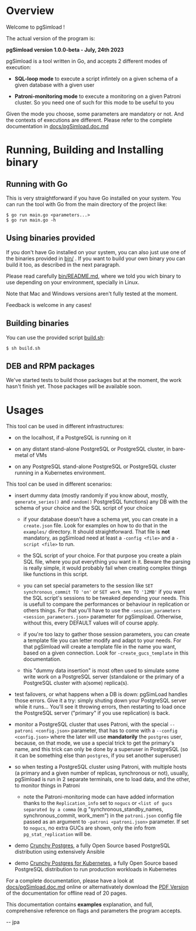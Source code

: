 # Overview

Welcome to pgSimload !

The actual version of the program is: 

**pgSimload version 1.0.0-beta - July, 24th 2023**

pgSimload is a tool written in Go, and accepts 2 different modes of execution:

  - **SQL-loop mode** to execute a script infintely on a given schema of a
    given database with a given user 

  - **Patroni-monitoring mode** to execute a monitoring on a given Patroni
    cluster. So you need one of such for this mode to be useful to you

Given the mode you choose, some parameters are mandatory or not. And the
contexts of executions are different. Please refer to the complete
documentation in [docs/pgSimload.doc.md](doc/pgSimload.doc.md)

# Running, Building and Installing binary

## Running with Go

This is very straightforward if you have Go installed on your system.
You can run the tool with Go from the main directory of the project like:

```code
$ go run main.go <parameters...>
$ go run main.go -h
```

## Using binaries provided

If you don't have Go installed on your system, you can also just use one of
the binaries provided in [bin/](https://github.com/CrunchyData/pgSimload/blob/master/main/bin/)
. If you want to build your own binary you can
build it too, as described in the next paragraph.

Please read carefully [bin/README.md](https://github.com/CrunchyData/pgSimload/blob/master/main/bin/README.md),
where we told you wich binary to use depending on your environment, specially
in Linux.

Note that Mac and Windows versions aren't fully tested at the moment. 

Feedback is welcome in any cases!

## Building binaries

You can use the provided script [build.sh](https://github.com/CrunchyData/pgSimload/blob/master/main/build.sh):

```code 
$ sh build.sh
```

## DEB and RPM packages

We've started tests to build those packages but at the moment, the work hasn't
finish yet. Those packages will be available soon.

# Usages

This tool can be used in different infrastructures:

  - on the localhost, if a PostgreSQL is running on it
  
  - on any distant stand-alone PostgreSQL or PostgreSQL cluster, in 
    bare-metal of VMs

  - on any PostgreSQL stand-alone PostgreSQL or PostgreSQL cluster
    running in a Kubernetes environment. 

This tool can be used in different scenarios:

  - insert dummy data (mostly randomly if you know about, mostly,
    `generate_series()` and `random()` PostgreSQL functions) any DB with the
     schema of your choice and the SQL script of your choice
   
    - if your database doesn't have a schema yet, you can create in a
      `create.json` file. Look for examples on how to do that in the
      `examples/` directory. It should straightforward. That file is **not** 
      mandatory, as pgSimload need at least a `-config <file>` and a `-script
      <file>` to run.

    - the SQL script of your choice. For that purpose you create a plain 
      SQL file, where you put everything you want in it. Beware the parsing
      is really simple, it would probably fail when creating complex things
      like functions in this script.

    - you can set special parameters to the session like `SET
      synchronous_commit TO 'on'` or `SET work_mem TO '12MB'` if you want
      the SQL script's sessions to be tweaked depending your needs. This is
      usefull to compare the performances or behaviour in replication or
      others things. For that you'll have to use the `-session_parameters
      <session_parameters.json>` parameter for pgSimpload. Otherwise, without
      this, every DEFAULT values will of course apply.

    - if you're too lazy to gather those session parameters, you can create
      a template file you can letter modify and adapt to your needs. For that
      pgSimload will create a template file in the name you want, based on a 
      given connection. Look for `-create_gucs_template` in this
      documentation.

    - this "dummy data insertion" is most often used to simulate some 
      write work on a PostgreSQL server (standalone or the primary of a 
      PostgreSQL cluster with a(some) replica(s).

  - test failovers, or what happens when a DB is down: pgSimLoad handles those
    errors. Give it a try: simply shuting down your PostgreSQL server while it
    runs... You'll see it throwing errors, then restarting to load once the
    PostgreSQL server ("primary" if you use replication) is back. 

  - monitor a PostgreSQL cluster that uses Patroni, with the special 
    `--patroni <config.json>` parameter, that has to come with a 
    `--config <config.json>` where the later will use **mandatorily** the
    `postgres` user, because, on that mode, we use a special trick to get the
    primary's name, and this trick can only be done by a superuser in
    PostgreSQL (so it can be something else than `postgres`, if you set
    another superuser)

  - so when testing a PostgreSQL cluster using Patroni, with multiple 
    hosts (a primary and a given number of replicas, synchronous or not),
    usually, pgSimload is run in 2 separate terminals, one to load data,
    and the other, to monitor things in Patroni

    - note the Patroni-monitoring mode can have added information thanks
      to the `Replication_info` set to `nogucs` or `<list of gucs separated by
      a comma` (e.g "synchronous_standby_names, synchronous_commit, work_mem") in
      the `patroni.json` config file passed as an argument to `-patroni <patroni.json>` parameter. 
      If set to `nogucs`, no extra GUCs are shown, only the info from `pg_stat_replication` will be.

  - demo [Crunchy Postgres](https://www.crunchydata.com/products/crunchy-high-availability-postgresql), a fully Open Source based PostgreSQL distribution
    using extensively Ansible

  - demo [Crunchy Postgres for Kubernetes](https://www.crunchydata.com/products/crunchy-postgresql-for-kubernetes),
    a fully Open Source based PostgreSQL distribution to run production workloads in Kubernetes

For a complete documentation, please have a look at
[docs/pgSimload.doc.md](doc/pgSimload.doc.md)
online or alternativately download the [PDF
Version](https://github.com/CrunchyData/pgSimload/blob/master/doc/pgSimload.doc.pdf)
of the documentation for offline read of 20 pages.

This documentation contains **examples** explanation, and full, comprehensive
reference on flags and parameters the program accepts.

-- jpa
